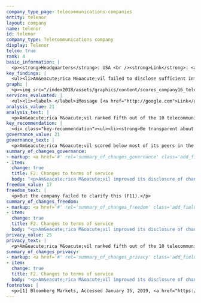 ```yaml
---
company_type_page: telecommunications-companies
entity: telenor
layout: company
name: telenor
id: telenor
company_type: Telecommunications company
display: Telenor
telco: true
rank: 4
basic_information: | 
  <p><strong>Headquarters</strong>: USA <br /><strong>Link</strong>: <a href="https://www.apple.com">https://www.apple.com </a><br /><strong>Download</strong>: <a href="https://www.apple.com">https://www.apple.com</a></p>
key_findings: | 
  <ul><li>Am&eacute;rica M&oacute;vil failed to disclose sufficient information about its policies and practices affecting users&rsquo; freedom of expression and privacy.</li><li>The company lacked disclosure about how it responds to government requests to shut down networks.</li><li>The company did not clearly disclose how it handles government or private requests to restrict content or hand over user information.</li></ul>
graph: | 
  <p><img src="/index2018/assets/graphics/content/scores_company16_telenor.jpg" /></p>
services_evaluated: | 
  <ul><li><label> </label>iMessage [<a href="http://google.com">Link</a>]<label></label></li><li>iCloud [<a href="http://google.com">Link</a>]</li><li>iOS [<a href="http://google.com">Link</a>]</li></ul>
analysis_value: 21
analysis_text: | 
  <p>Am&eacute;rica M&oacute;vil ranked fifth out of the 10 telecommunications companies evaluated, disclosing little about policies and practices affecting freedom of expression and privacy. The company slightly improved its disclosure of policies affecting users&rsquo; freedom of expression in the 2018 Index. Although Freedom House rates Mexico&rsquo;s internet environment as <a href="https://freedomhouse.org/report/freedom-net/2017/mexico" target="_blank" rel="noopener">Partly Free,</a> the country&rsquo;s legal environment does not prevent the company from meeting basic benchmarks for transparency in key areas. For instance, the company did not disclose its process for responding to government or private requests to block content or accounts, although no laws in Mexico prevent companies from doing so. In addition, although companies are <a href="http://www.dof.gob.mx/nota_detalle.php?codigo=5418339&amp;fecha=02/12/2015" target="_blank" rel="noopener">required to report</a> to the telecommunications authority the number of government requests received for real-time location tracking or access to user metadata, Am&eacute;rica M&oacute;vil did not publish this data.</p>
key_recommendation: | 
  <div class="key-recommendation"><ul><li><strong>Be transparent about policies affecting users&rsquo; freedom of expression.</strong> The company should be more transparent about how it responds to government requests to block content, restrict user accounts, and shut down networks.</li><li><strong>Be transparent about external requests.</strong> The company should disclose data about the number of government and private requests it receives to remove content and accounts and to hand over user information.</li><li><strong>Disclose more about security practices.</strong> The company should clearly communicate its handling of data breaches to users.</li></ul></div><p><strong>Am&eacute;rica M&oacute;vil, S.A.B. de C.V.</strong> provides telecommunications services to Mexico and 35 countries in the Americas and Europe. It offers mobile and fixed-voice and data services for retail and business customers and is one of the largest operators globally.</p><div class="comp--industry"><strong><label>Industry: </label></strong>Diversified Telecommunication Services</div><div class="comp--mark"><strong><label>Market cap: </label></strong>USD 63.4 billion</div><div class="comp--sank"><strong><label>Stock symbol: </label></strong>AMX L</div>
governance_value: 21
governance_text: | 
  <p>Am&eacute;rica M&oacute;vil scored below most of its peers in the Governance category, but ahead of Bharti Airtel, Etisalat, Axiata, and Ooredoo. The company continued to lack clear disclosure of its commitments to human rights at the governance level, including whether it conducts human rights impact assessments (G4) or if it engages with a range of stakeholders on freedom of expression and privacy issues (G5). However, it disclosed more than most of its peers about remedy mechanisms addressing freedom of expression and privacy related complaints (G6). In Mexico <a href="http://www.diputados.gob.mx/LeyesBiblio/pdf/LFTR_311017.pdf" target="_blank" rel="noopener">companies are legally required to provide users with a complaint mechanism</a>.</p>
summary_of_changes_governance:
- markup: <a href='#' rel='summary_of_changes_governance' class='add_fieldset dashicons-before dashicons-plus'><span>Add fieldset</span></a>
- item:
  change: true
  title: F2. Changes to terms of service
  body: "<p>Am&eacute;rica M&oacute;vil improved its disclosure of changes to its terms of service by providing an archived version of the terms that apply to pre- and post-paid mobile users.</p>"
freedom_value: 17
freedom_text: | 
  <p>But the company failed to clarify this (F11).</p>
summary_of_changes_freedom:
- markup: <a href='#' rel='summary_of_changes_freedom' class='add_fieldset dashicons-before dashicons-plus'><span>Add fieldset</span></a>
- item:
  change: true
  title: F2. Changes to terms of service
  body: "<p>Am&eacute;rica M&oacute;vil improved its disclosure of changes to its terms of service by providing an archived version of the terms that apply to pre- and post-paid mobile users.</p>"
privacy_value: 25
privacy_text: | 
  <p>Am&eacute;rica M&oacute;vil ranked fifth out of the 10 telecommunications companies evaluated in the Privacy category, ranking behind AT&amp;T, Orange, and several other companies.<br /><br /><strong>Handling of user information:</strong> Telcel disclosed less about how it handles user information than AT&amp;T, Vodafone UK, and Telef&oacute;nica Spain, but more than most other telecommunications companies evaluated (P3-P8). It disclosed little about what types of user information it collects (P3), shares (P4), and its reasons for doing so (P5). Like most of its peers, Telcel disclosed nothing about how long it retains user information (P6), although no law prohibits the company from doing so. It disclosed little about options users have to control what information is collected, including for targeted advertising (P7).<br /><br /><strong>Requests for user information:</strong> Like most telecommunications companies, Am&eacute;rica M&oacute;vil provided almost no information about how it handles government and private requests for user information (P10), and failed to disclose whether it informs users when their information is requested (P12). The company did not publish any data about such requests (P11), despite being required by law to report the number of government requests for real-time location tracking or user metadata to the country&rsquo;s telecommunications authority. <br /><br /><strong>Security:</strong> Telcel did not provide as much information about its security policies as Vodafone UK, AT&amp;T, and Telef&oacute;nica Spain, but was on par with Airtel India and Orange France (P13-P18). Telcel failed to disclose any information about how it addresses security vulnerabilities, including if it offers a bug bounty program for security researchers to submit vulnerabilities (P14). Like most companies in the Index, Telcel disclosed nothing about its policies for addressing data breaches (P15). Companies in Mexico are <a href="https://www.telcel.com/mundo_telcel/quienes-somos/corporativo/redes-sociales" target="_blank" rel="noopener">legally required</a> to notify users only if the data breach &ldquo;significantly affects&rdquo; their rights, however the company does not disclose this information to users.</p>
summary_of_changes_privacy:
- markup: <a href='#' rel='summary_of_changes_privacy' class='add_fieldset dashicons-before dashicons-plus'><span>Add fieldset</span></a>
- item:
  change: true
  title: F2. Changes to terms of service
  body: "<p>Am&eacute;rica M&oacute;vil improved its disclosure of changes to its terms of service by providing an archived version of the terms that apply to pre- and post-paid mobile users.</p>"
footnotes: | 
  <p>[1] Bloomberg Markets, Accessed January 15, 2019, <a href="https://www.bloomberg.com/quote/AAPL:US.">https://www.bloomberg.com/quote/AAPL:US. </a><br />[2] The research period for the 2019 Index ran from January 13, 2018 to February 8, 2019. Policies that came into effect after February 8, 2019 were not evaluated in this Index. <br />[3] For Apple&rsquo;s performance in the 2018 Index, see: <a href="/index2018/companies/apple.">https://rankingdigitalrights.org/index2018/companies/apple. </a><br />[4] "USA FREEDOM Act of 2015," Pub. L. No. 114&ndash;23 (2015), https://www.congress.gov/bill/114th-congress/house-bill/2048.</p>
---
```

